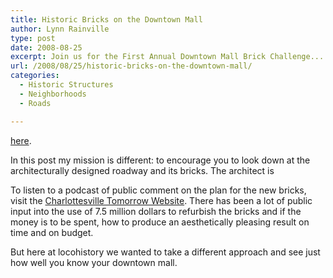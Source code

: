 ```yaml
---
title: Historic Bricks on the Downtown Mall
author: Lynn Rainville
type: post
date: 2008-08-25
excerpt: Join us for the First Annual Downtown Mall Brick Challenge...
url: /2008/08/25/historic-bricks-on-the-downtown-mall/
categories:
  - Historic Structures
  - Neighborhoods
  - Roads

---
```

[here](http://www.locohistory.org/blog/albemarle/2008/08/25/historic-bricks-on-the-downtown-mall/226/). </span>

In this post my mission is different: to encourage you to look down at the architecturally designed roadway and its bricks. The architect is [](http://www.greatbuildings.com/architects/Lawrence_Halprin.html)

To listen to a podcast of public comment on the plan for the new bricks, visit the [Charlottesville Tomorrow Website](http://cvilletomorrow.typepad.com/charlottesville_tomorrow_/2008/07/downtown_mall.html). There has been a lot of public input into the use of 7.5 million dollars to refurbish the bricks and if the money is to be spent, how to produce an aesthetically pleasing result on time and on budget.

But here at locohistory we wanted to take a different approach and see just how well you know your downtown mall. [](http://www.locohistory.org/blog/albemarle/2008/08/25/historic-bricks-on-the-downtown-mall/231/)
